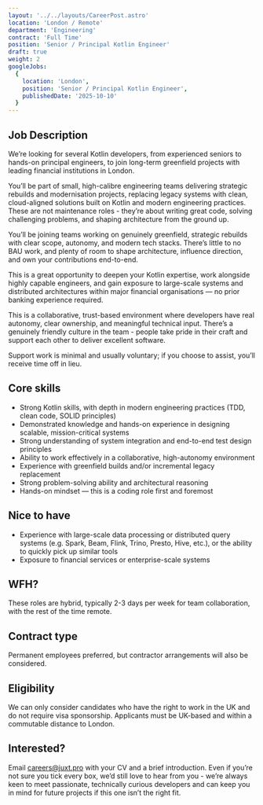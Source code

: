 ```yaml
---
layout: '../../layouts/CareerPost.astro'
location: 'London / Remote'
department: 'Engineering'
contract: 'Full Time'
position: 'Senior / Principal Kotlin Engineer'
draft: true
weight: 2
googleJobs:
  {
    location: 'London',
    position: 'Senior / Principal Kotlin Engineer',
    publishedDate: '2025-10-10'
  }
---
```


## Job Description
We’re looking for several Kotlin developers, from experienced seniors to hands-on principal engineers, to join long-term greenfield projects with leading financial institutions in London.

You’ll be part of small, high-calibre engineering teams delivering strategic rebuilds and modernisation projects, replacing legacy systems with clean, cloud-aligned solutions built on Kotlin and modern engineering practices. These are not maintenance roles - they’re about writing great code, solving challenging problems, and shaping architecture from the ground up.

You’ll be joining teams working on genuinely greenfield, strategic rebuilds with clear scope, autonomy, and modern tech stacks. There’s little to no BAU work, and plenty of room to shape architecture, influence direction, and own your contributions end-to-end.

This is a great opportunity to deepen your Kotlin expertise, work alongside highly capable engineers, and gain exposure to large-scale systems and distributed architectures within major financial organisations — no prior banking experience required.

This is a collaborative, trust-based environment where developers have real autonomy, clear ownership, and meaningful technical input. There’s a genuinely friendly culture in the team - people take pride in their craft and support each other to deliver excellent software.

Support work is minimal and usually voluntary; if you choose to assist, you’ll receive time off in lieu.

## Core skills

* Strong Kotlin skills, with depth in modern engineering practices (TDD, clean code, SOLID principles)
* Demonstrated knowledge and hands-on experience in designing scalable, mission-critical systems
* Strong understanding of system integration and end-to-end test design principles
* Ability to work effectively in a collaborative, high-autonomy environment
* Experience with greenfield builds and/or incremental legacy replacement
* Strong problem-solving ability and architectural reasoning
* Hands-on mindset — this is a coding role first and foremost

## Nice to have

* Experience with large-scale data processing or distributed query systems (e.g. Spark, Beam, Flink, Trino, Presto, Hive, etc.), or the ability to quickly pick up similar tools
* Exposure to financial services or enterprise-scale systems


## WFH?
These roles are hybrid, typically 2-3 days per week for team collaboration, with the rest of the time remote.

## Contract type
Permanent employees preferred, but contractor arrangements will also be considered.

## Eligibility

We can only consider candidates who have the right to work in the UK and do not require visa sponsorship. Applicants must be UK-based and within a commutable distance to London.

## Interested?

Email careers@juxt.pro with your CV and a brief introduction. Even if you’re not sure you tick every box, we’d still love to hear from you - we’re always keen to meet passionate, technically curious developers and can keep you in mind for future projects if this one isn’t the right fit.

